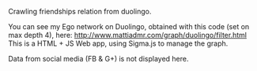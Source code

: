 Crawling friendships relation from duolingo.

You can see my Ego network on Duolingo, obtained with this code (set on max depth 4), here:
http://www.mattiadmr.com/graph/duolingo/filter.html
This is a HTML + JS Web app, using Sigma.js to manage the graph.

Data from social media (FB & G+) is not displayed here.
